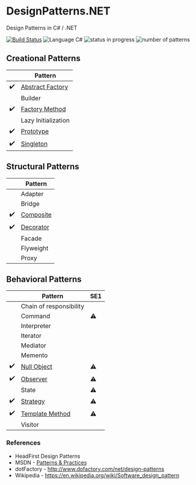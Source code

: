 # DesignPatterns.NET
Design Patterns in C# / .NET

[![Build Status](https://travis-ci.org/tk-codes/DesignPatterns.NET.svg?branch=master)](https://travis-ci.org/tk-codes/DesignPatterns.NET)
![Language C#](https://img.shields.io/badge/language-c%23-blue.svg)
![status in progress](https://img.shields.io/badge/status-in%20progress-brightgreen.svg)
![number of patterns](https://img.shields.io/badge/patterns-9-red.svg)

## Creational Patterns

| | Pattern |
| ---|--- | 
|:heavy_check_mark: | [Abstract Factory](/CreationalPatterns/AbstractFactory/)|
| | Builder|
|:heavy_check_mark: | [Factory Method](/CreationalPatterns/FactoryMethod/) |
| | Lazy Initialization
|:heavy_check_mark: | [Prototype](/CreationalPatterns/Prototype) |
|:heavy_check_mark: | [Singleton](/CreationalPatterns/Singleton/) |

## Structural Patterns

| | Pattern | 
|---|--- | 
| | Adapter | 
| | Bridge |
|:heavy_check_mark: | [Composite](/StructuralPatterns/Composite) | 
|:heavy_check_mark:| [Decorator](/StructuralPatterns/Decorator) | 
| | Facade | 
| | Flyweight |
| | Proxy |

## Behavioral Patterns

| | Pattern | SE1|
| ---|--- | ---|
| | Chain of responsibility
| | Command | :warning:
| | Interpreter
| | Iterator
| | Mediator
| | Memento
| :heavy_check_mark: | [Null Object](/BehavioralPatterns/NullObject) | :warning:
| :heavy_check_mark:| [Observer](/BehavioralPatterns/Observer/) | :warning:
| | State | :warning:
|:heavy_check_mark: | [Strategy](/BehavioralPatterns/Strategy/) | :warning:
|:heavy_check_mark: | [Template Method](/BehavioralPatterns/TemplateMethod) | :warning:
| | Visitor

### References
* HeadFirst Design Patterns
* MSDN - [Patterns & Practices](https://msdn.microsoft.com/en-us/library/ff921345.aspx)
* dotFactory - http://www.dofactory.com/net/design-patterns
* Wikipedia - https://en.wikipedia.org/wiki/Software_design_pattern
